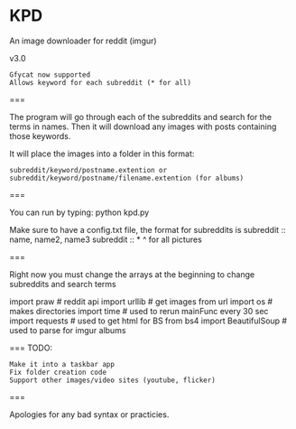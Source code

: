 KPD
===

An image downloader for reddit (imgur)


v3.0

	Gfycat now supported
	Allows keyword for each subreddit (* for all)

===

The program will go through each of the subreddits and search for the terms in names. Then it will download any images with posts containing
those keywords. 

It will place the images into a folder in this format:

	subreddit/keyword/postname.extention or
	subreddit/keyword/postname/filename.extention (for albums)

===

You can run by typing: 
	python kpd.py

Make sure to have a config.txt file, the format for subreddits is
	subreddit :: name, name2, name3 
	subreddit :: * 
	^ for all pictures

===

Right now you must change the arrays at the beginning to change subreddits and search terms

import praw # reddit api
import urllib # get images from url
import os # makes directories
import time # used to rerun mainFunc every 30 sec
import requests # used to get html for BS
from bs4 import BeautifulSoup # used to parse for imgur albums

===
	TODO:
	
	Make it into a taskbar app
	Fix folder creation code
	Support other images/video sites (youtube, flicker)

===

Apologies for any bad syntax or practicies.
